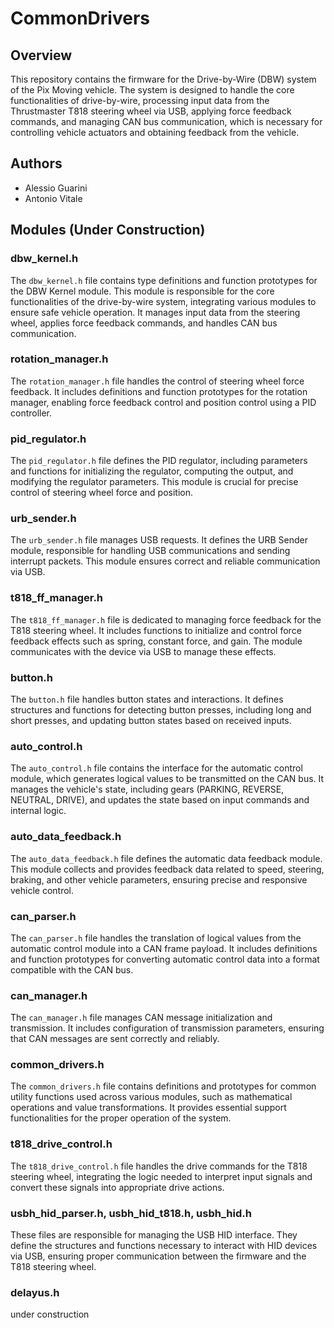 # CommonDrivers

## Overview

This repository contains the firmware for the Drive-by-Wire (DBW) system of the Pix Moving vehicle. The system is designed to handle the core functionalities of drive-by-wire, processing input data from the Thrustmaster T818 steering wheel via USB, applying force feedback commands, and managing CAN bus communication, which is necessary for controlling vehicle actuators and obtaining feedback from the vehicle.

## Authors

- Alessio Guarini
- Antonio Vitale

## Modules (Under Construction)

### dbw_kernel.h

The `dbw_kernel.h` file contains type definitions and function prototypes for the DBW Kernel module. This module is responsible for the core functionalities of the drive-by-wire system, integrating various modules to ensure safe vehicle operation. It manages input data from the steering wheel, applies force feedback commands, and handles CAN bus communication.

### rotation_manager.h

The `rotation_manager.h` file handles the control of steering wheel force feedback. It includes definitions and function prototypes for the rotation manager, enabling force feedback control and position control using a PID controller.

### pid_regulator.h

The `pid_regulator.h` file defines the PID regulator, including parameters and functions for initializing the regulator, computing the output, and modifying the regulator parameters. This module is crucial for precise control of steering wheel force and position.

### urb_sender.h

The `urb_sender.h` file manages USB requests. It defines the URB Sender module, responsible for handling USB communications and sending interrupt packets. This module ensures correct and reliable communication via USB.

### t818_ff_manager.h

The `t818_ff_manager.h` file is dedicated to managing force feedback for the T818 steering wheel. It includes functions to initialize and control force feedback effects such as spring, constant force, and gain. The module communicates with the device via USB to manage these effects.

### button.h

The `button.h` file handles button states and interactions. It defines structures and functions for detecting button presses, including long and short presses, and updating button states based on received inputs.

### auto_control.h

The `auto_control.h` file contains the interface for the automatic control module, which generates logical values to be transmitted on the CAN bus. It manages the vehicle's state, including gears (PARKING, REVERSE, NEUTRAL, DRIVE), and updates the state based on input commands and internal logic.

### auto_data_feedback.h

The `auto_data_feedback.h` file defines the automatic data feedback module. This module collects and provides feedback data related to speed, steering, braking, and other vehicle parameters, ensuring precise and responsive vehicle control.

### can_parser.h

The `can_parser.h` file handles the translation of logical values from the automatic control module into a CAN frame payload. It includes definitions and function prototypes for converting automatic control data into a format compatible with the CAN bus.

### can_manager.h

The `can_manager.h` file manages CAN message initialization and transmission. It includes configuration of transmission parameters, ensuring that CAN messages are sent correctly and reliably.

### common_drivers.h

The `common_drivers.h` file contains definitions and prototypes for common utility functions used across various modules, such as mathematical operations and value transformations. It provides essential support functionalities for the proper operation of the system.

### t818_drive_control.h

The `t818_drive_control.h` file handles the drive commands for the T818 steering wheel, integrating the logic needed to interpret input signals and convert these signals into appropriate drive actions.

### usbh_hid_parser.h, usbh_hid_t818.h, usbh_hid.h

These files are responsible for managing the USB HID interface. They define the structures and functions necessary to interact with HID devices via USB, ensuring proper communication between the firmware and the T818 steering wheel.

### delayus.h

under construction
